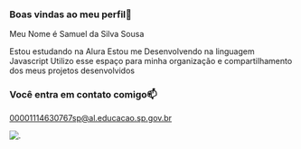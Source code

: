 ### Boas vindas ao meu perfil🏀

Meu Nome é Samuel da Silva Sousa

Estou estudando na Alura
Estou me Desenvolvendo na linguagem Javascript
Utilizo esse espaço para minha organização e compartilhamento dos meus projetos desenvolvidos

### Você entra em contato comigo📫

00001114630767sp@al.educacao.sp.gov.br



![.](https://media1.tenor.com/m/MhFW71dNtw0AAAAC/bandeira-spfc.gifhttps://media1.tenor.com/m/MhFW71dNtw0AAAAC/bandeira-spfc.gif)
